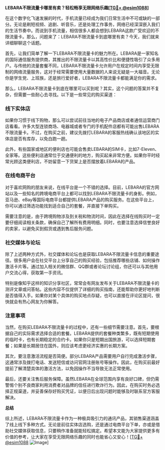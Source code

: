 **LEBARA不限流量卡哪里有卖？轻松畅享无限网络乐趣[[TG💪+ @esim1088](https://t.me/s/esim1088)]**

在这个数字化飞速发展的时代，手机流量已经成为我们日常生活中不可或缺的一部分。无论是刷短视频、追剧、听音乐，还是处理工作事务，网络已经深深嵌入我们的生活节奏中。而说到手机流量，相信很多人都会想到LEBARA这款广受欢迎的不限流量卡。那么，问题来了：LEBARA不限流量卡到底哪里有卖？今天，我们就来详细聊聊这个话题。

首先，让我们简单了解一下LEBARA不限流量卡的魅力所在。LEBARA是一家知名的国际通信服务提供商，其推出的不限流量卡以其高性价比和便捷性吸引了众多用户。与传统的流量套餐不同，LEBARA不限流量卡允许用户在规定时间内享受无限制的网络流量服务，这对于经常需要使用大量数据的人来说无疑是一大福音。无论你是学生党、上班族，还是旅行爱好者，LEBARA不限流量卡都能满足你的需求。

那么，LEBARA不限流量卡到底在哪里可以买到呢？其实，这个问题的答案并不复杂，但需要一些耐心去寻找。以下是一些常见的购买渠道：

### 线下实体店

如果你习惯于线下购物，那么可以尝试前往当地的电子产品商店或者通信运营商门店看看。许多大型连锁商场、电器城或者专门的手机配件店都有可能出售LEBARA不限流量卡。不过，在购买之前，建议先拨打LEBARA的客服热线确认该地区的实体店是否有库存，以免白跑一趟。

此外，有些国家或地区的便利店也可能会售卖LEBARA的SIM卡，比如7-Eleven、全家等。这些便利店通常位于交通便利的地方，购买起来非常方便。如果你平时经常光顾这类便利店，不妨留意一下货架上是否摆放着LEBARA的产品。

### 在线电商平台

对于喜欢网购的朋友来说，在线平台是一个不错的选择。目前，LEBARA的官方网站以及一些知名的跨境电商平台上都可以找到LEBARA不限流量卡的身影。例如，亚马逊、eBay等国际电商平台都提供LEBARA产品的购买服务。在这些平台上，你可以通过筛选功能找到适合自己的套餐，并直接下单购买。

需要注意的是，由于跨境购物涉及到关税和物流时间，因此在选择在线购买时一定要仔细阅读相关条款，确保自己了解所有费用明细。同时，也要注意选择信誉良好的卖家，以避免买到假货或遇到售后服务问题。

### 社交媒体与论坛

除了上述两种方式外，社交媒体和论坛也是获取LEBARA不限流量卡信息的重要途径。很多用户会在社交平台上分享自己的购买经验，包括推荐哪些店铺、如何操作激活卡片等。通过加入相关的微信群、QQ群或者论坛讨论组，你还可以与其他用户交流心得，获取第一手资讯。

特别是像知乎这样的知识分享社区，常常会有网友发布关于LEBARA不限流量卡的测评文章或问答帖。这些内容不仅提供了详细的购买指南，还能帮助你更好地判断是否值得入手。如果你对某个具体的购买地点存疑，也可以直接在评论区提问，很快就会有热心网友为你解答。

### 注意事项

当然，在购买LEBARA不限流量卡的过程中，还有一些细节需要注意。首先，要根据自己的实际需求选择合适的套餐。LEBARA提供的套餐种类繁多，既有短期使用的临时卡，也有长期稳定的合约卡。如果你只是短期出国旅游，可以选择短期套餐；如果是长期居住在国外，则应该考虑更经济实惠的长期方案。

其次，要注意激活流程是否简便。部分LEBARA产品需要用户自行完成激活步骤，这通常涉及拨打电话、发送短信或访问官网注册账号等操作。因此，在购买前最好提前了解清楚具体的激活方法，以免因操作不当导致无法正常使用。

最后，还要关注售后服务保障。虽然LEBARA在全球范围内享有良好口碑，但仍需警惕个别不良商家利用消费者对品牌的信任进行欺诈行为。因此，在购买时务必选择正规渠道，并妥善保存好购买凭证，以便日后出现问题时能够及时联系官方客服解决。

**总结**

综上所述，LEBARA不限流量卡作为一种极具吸引力的通讯产品，其销售渠道涵盖了线上线下多种方式。无论是前往实体店选购，还是通过电商平台下单，亦或是借助社交媒体获取信息，只要稍作准备就能轻松搞定。希望本文能为大家提供更多有价值的参考，让大家在享受无限网络乐趣的同时也能省心又安心！[[TG💪+ @esim1088](https://t.me/s/esim1088) ![Image](https://i.postimg.cc/4NQfJmqS/Snipaste-2025-05-13-00-14-12.png)]